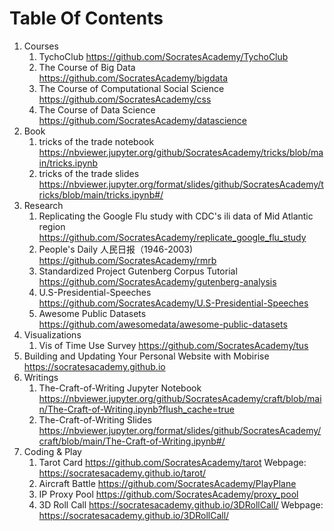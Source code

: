 # Table Of Contents

1. Courses
    1. TychoClub https://github.com/SocratesAcademy/TychoClub
    2. The Course of Big Data https://github.com/SocratesAcademy/bigdata
    3. The Course of Computational Social Science https://github.com/SocratesAcademy/css
    4. The Course of Data Science https://github.com/SocratesAcademy/datascience
2. Book 
    1. tricks of the trade notebook https://nbviewer.jupyter.org/github/SocratesAcademy/tricks/blob/main/tricks.ipynb
    2. tricks of the trade slides https://nbviewer.jupyter.org/format/slides/github/SocratesAcademy/tricks/blob/main/tricks.ipynb#/
4. Research 
    1. Replicating the Google Flu study with CDC's ili data of Mid Atlantic region https://github.com/SocratesAcademy/replicate_google_flu_study
    2. People's Daily 人民日报（1946-2003) https://github.com/SocratesAcademy/rmrb
    3. Standardized Project Gutenberg Corpus Tutorial https://github.com/SocratesAcademy/gutenberg-analysis
    4. U.S-Presidential-Speeches https://github.com/SocratesAcademy/U.S-Presidential-Speeches
    5. Awesome Public Datasets https://github.com/awesomedata/awesome-public-datasets
5. Visualizations
    1. Vis of Time Use Survey https://github.com/SocratesAcademy/tus
6. Building and Updating Your Personal Website with Mobirise https://socratesacademy.github.io
7. Writings
    1. The-Craft-of-Writing Jupyter Notebook https://nbviewer.jupyter.org/github/SocratesAcademy/craft/blob/main/The-Craft-of-Writing.ipynb?flush_cache=true
    2. The-Craft-of-Writing Slides https://nbviewer.jupyter.org/format/slides/github/SocratesAcademy/craft/blob/main/The-Craft-of-Writing.ipynb#/
8. Coding & Play
    1. Tarot Card https://github.com/SocratesAcademy/tarot  Webpage: https://socratesacademy.github.io/tarot/ 
    2. Aircraft Battle https://github.com/SocratesAcademy/PlayPlane
    3. IP Proxy Pool https://github.com/SocratesAcademy/proxy_pool
    4. 3D Roll Call https://socratesacademy.github.io/3DRollCall/ Webpage: https://socratesacademy.github.io/3DRollCall/
